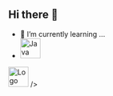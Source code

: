 ## Hi there 👋

<!--
**manicpixiecat/manicpixiecat** is a ✨ _special_ ✨ repository because its `README.md` (this file) appears on your GitHub profile.

Here are some ideas to get you started:
- 👯 I’m looking to collaborate on ...
- 🤔 I’m looking for help with ...
- 💬 Ask me about ...
- 📫 How to reach me: ...
- 😄 Pronouns: ...
- ⚡ Fun fact: ...
-->



- 🌱 I’m currently learning ...
-   <img 
  src="https://cdn.jsdelivr.net/gh/devicons/devicon@latest/icons/java/java-original-wordmark.svg" 
  width="40"
  height="40"
  alt="Java Logo" />

   <img src="https://cdn.jsdelivr.net/gh/devicons/devicon@latest/icons/javascript/javascript-original.svg"
  width="40"
  height="40"
  alt= "Logo Javascrit" />
  />
